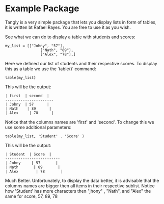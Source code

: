 # Example Package
Tangly is a very simple package  that lets you display lists in form of tables, it is written bt Rafael Rayes. You are free to use it as you wish. 




See what we can do to display a table with students and scores:

```
my_list = [["Johny", "57"],
				["Nath", "89"],
				["Alex", "78"],]
```
Here we defined our list of students and their respective scores.
To display this as a table we use the 'table()' command:
```
table(my_list)
```
This will be the output:
```
| first  | second  |
----------------------
| Johny  | 57      |
| Nath    | 89      |
| Alex     | 78      |
```
Notice that the columns names are 'first' and 'second'. To change this we use some additional parameters:

```
table(my_list, 'Student' , 'Score' )

```

This will be the output:

```
| Student  | Score  |
-------------------------
| Johny     | 57       |
| Nath       | 89       |
| Alex        | 78       |
```
Much Better.
Unfortunately, to display the data better, it is advisable that the columns names are bigger then all items in their respective sublist. Notice how 'Student' has more characters then "jhony" , "Nath", and "Alex" the same for score, 57, 89, 78



